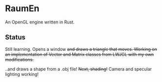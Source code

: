 RaumEn
======

An OpenGL engine written in Rust.

Status
------

Still learning.  Opens a window ~~and draws a triangle that moves.
Working on an implementation of Vector and Matrix classes from LWJGL with my own modifications.~~

..and draws a shape from a .obj file!  ~~Next, shading!~~  Camera and specular lighting working!
